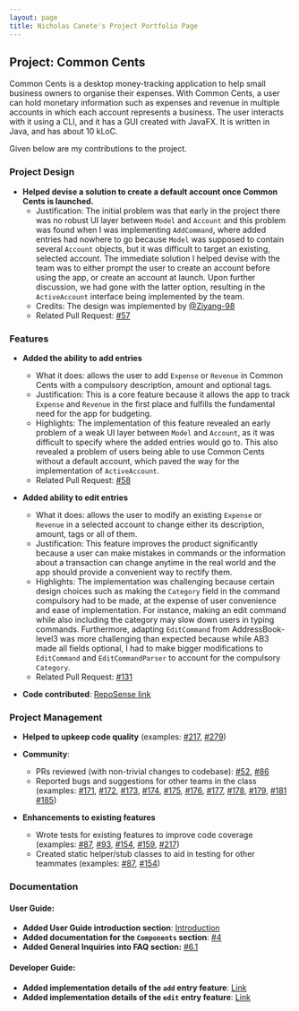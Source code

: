 ```yaml
---
layout: page
title: Nicholas Canete's Project Portfolio Page
---
```


## Project: Common Cents

Common Cents is a desktop money-tracking application to help small business owners to organise their expenses. With Common Cents,
a user can hold monetary information such as expenses and revenue in multiple accounts in which each account represents a business. 
The user interacts with it using a CLI, and it has a GUI created with JavaFX. It is written in Java, and has about 10 kLoC.

Given below are my contributions to the project.

### Project Design
* **Helped devise a solution to create a default account once Common Cents is launched.**
  * Justification: The initial problem was that early in the project there was no robust UI layer between
  `Model` and `Account` and this problem was found when I was implementing `AddCommand`, where added entries had 
  nowhere to go because `Model` was supposed to contain several `Account` objects, but it was difficult to
  target an existing, selected account. The immediate solution I helped devise with the team was to either prompt
  the user to create an account before using the app, or create an account at launch. Upon further discussion,
  we had gone with the latter option, resulting in the `ActiveAccount` interface being implemented by the team.
  * Credits: The design was implemented by [@Ziyang-98](https://github.com/Ziyang-98)
  * Related Pull Request: [\#57](https://github.com/AY2021S1-CS2103T-T13-4/tp/pull/57)


### Features
* **Added the ability to add entries**
  * What it does: allows the user to add `Expense` or `Revenue` in Common Cents with a compulsory description,
  amount and optional tags.
  * Justification: This is a core feature because it allows the app to track `Expense` and `Revenue` in the
  first place and fulfills the fundamental need for the app for budgeting.
  * Highlights: The implementation of this feature revealed an early problem of a weak UI layer between 
  `Model` and `Account`, as it was difficult to specify where the added entries would go to. This also revealed
  a problem of users being able to use Common Cents without a default account, which paved the way for the
  implementation of `ActiveAccount`.
  * Related Pull Request: [\#58](https://github.com/AY2021S1-CS2103T-T13-4/tp/pull/58/files)

* **Added ability to edit entries**
  * What it does: allows the user to modify an existing `Expense` or `Revenue` in a selected account to change
  either its description, amount, tags or all of them.
  * Justification: This feature improves the product significantly because a user can make mistakes in commands
   or the information about a transaction can change anytime in the real world and the app should provide a convenient way to rectify them.
  * Highlights: The implementation was challenging because certain design choices such as making the `Category`
  field in the command compulsory had to be made, at the expense of user convenience and ease of implementation.
  For instance, making an edit command while also including the category may slow down users in typing commands.
  Furthermore, adapting `EditCommand` from AddressBook-level3 was more challenging than expected because while
  AB3 made all fields optional, I had to make bigger modifications to `EditCommand` and `EditCommandParser`
  to account for the compulsory `Category`.
  * Related Pull Request: [\#131](https://github.com/AY2021S1-CS2103T-T13-4/tp/pull/131)

* **Code contributed**: [RepoSense link](https://nus-cs2103-ay2021s1.github.io/tp-dashboard/#breakdown=true&search=&sort=groupTitle&sortWithin=title&since=2020-08-14&until=2020-11-09&timeframe=commit&mergegroup=&groupSelect=groupByRepos&checkedFileTypes=docs~functional-code~test-code~other&tabOpen=true&tabType=authorship&zFR=false&tabAuthor=nicholas-gcc&tabRepo=AY2021S1-CS2103T-T13-4%2Ftp%5Bmaster%5D&authorshipIsMergeGroup=false&authorshipFileTypes=docs~functional-code~test-code)

### Project Management

* **Helped to upkeep code quality** (examples: 
[\#217](https://github.com/AY2021S1-CS2103T-T13-4/tp/pull/217),
[\#279](https://github.com/AY2021S1-CS2103T-T13-4/tp/pull/279))

* **Community**:
  * PRs reviewed (with non-trivial changes to codebase): 
    [\#52](https://github.com/AY2021S1-CS2103T-T13-4/tp/pull/52), 
  [\#86](https://github.com/AY2021S1-CS2103T-T13-4/tp/pull/86)
  * Reported bugs and suggestions for other teams in the class (examples: 
  [\#171](https://github.com/AY2021S1-CS2103T-W11-3/tp/issues/171), 
  [\#172](https://github.com/AY2021S1-CS2103T-W11-3/tp/issues/172), 
  [\#173](https://github.com/AY2021S1-CS2103T-W11-3/tp/issues/173), 
  [\#174](https://github.com/AY2021S1-CS2103T-W11-3/tp/issues/174), 
  [\#175](https://github.com/AY2021S1-CS2103T-W11-3/tp/issues/175), 
  [\#176](https://github.com/AY2021S1-CS2103T-W11-3/tp/issues/176), 
  [\#177](https://github.com/AY2021S1-CS2103T-W11-3/tp/issues/177),
  [\#178](https://github.com/AY2021S1-CS2103T-W11-3/tp/issues/178),
  [\#179](https://github.com/AY2021S1-CS2103T-W11-3/tp/issues/179),
  [\#181](https://github.com/AY2021S1-CS2103T-W11-3/tp/issues/181)
  [\#185](https://github.com/AY2021S1-CS2103T-W11-3/tp/issues/185))
  
* **Enhancements to existing features**
    * Wrote tests for existing features to improve code coverage (examples: 
      [\#87](https://github.com/AY2021S1-CS2103T-T13-4/tp/pull/87), 
      [\#93](https://github.com/AY2021S1-CS2103T-T13-4/tp/pull/93), 
      [\#154](https://github.com/AY2021S1-CS2103T-W11-3/tp/issues/154),
      [\#159](https://github.com/AY2021S1-CS2103T-T13-4/tp/pull/159),
      [\#217](https://github.com/AY2021S1-CS2103T-T13-4/tp/pull/217))
    * Created static helper/stub classes to aid in testing for other teammates (examples: 
    [\#87](https://github.com/AY2021S1-CS2103T-T13-4/tp/pull/87), 
    [\#154](https://github.com/AY2021S1-CS2103T-W11-3/tp/issues/154))

### Documentation

#### User Guide:
* **Added User Guide introduction section**: [Introduction](https://ay2021s1-cs2103t-t13-4.github.io/tp/UserGuide.html) 
* **Added documentation for the `Components` section**: [#4](https://ay2021s1-cs2103t-t13-4.github.io/tp/UserGuide.html#4-components)
* **Added General Inquiries into FAQ section:** [#6.1](https://ay2021s1-cs2103t-t13-4.github.io/tp/UserGuide.html#61-general-inquiry)
#### Developer Guide:
  * **Added implementation details of the `add` entry feature**: [Link](https://ay2021s1-cs2103t-t13-4.github.io/tp/DeveloperGuide.html#add-entries-feature)
  * **Added implementation details of the `edit` entry feature**: [Link](https://ay2021s1-cs2103t-t13-4.github.io/tp/DeveloperGuide.html#edit-entries-feature)
